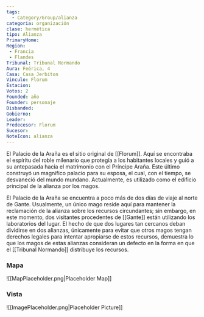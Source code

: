 ```yaml
---
tags:
  - Category/Group/alianza
categoria: organización
clase: hermética
tipo: Alianza
PrimaryHome: 
Region:
 - Francia 
 - Flandes 
Tribunal: Tribunal Normando 
Aura: Feérica, 4
Casa: Casa Jerbiton
Vinculo: Florum  
Estacion: 
Votos: 2
Founded: año
Founder: personaje
Disbanded: 
Gobierno: 
Leader: 
Predecesor: Florum 
Sucesor: 
NoteIcon: alianza
---
```


El Palacio de la Araña es el sitio original de [[Florum]]. Aquí se encontraba el espíritu del roble milenario que protegía a los habitantes locales y guió a su antepasada hacia el matrimonio con el Príncipe Araña. Este último construyó un magnífico palacio para su esposa, el cual, con el tiempo, se desvaneció del mundo mundano. Actualmente, es utilizado como el edificio principal de la alianza por los magos.

El Palacio de la Araña se encuentra a poco más de dos días de viaje al norte de Gante. Usualmente, un único mago reside aquí para mantener la reclamación de la alianza sobre los recursos circundantes; sin embargo, en este momento, dos visitantes procedentes de [[Gante]] están utilizando los laboratorios del lugar. El hecho de que dos lugares tan cercanos deban dividirse en dos alianzas, únicamente para evitar que otros magos tengan derechos legales para intentar apropiarse de estos recursos, demuestra lo que los magos de estas alianzas consideran un defecto en la forma en que el [[Tribunal Normando]] distribuye los recursos.

### Mapa
![[MapPlaceholder.png|Placeholder Map]]
### Vista
![[ImagePlaceholder.png|Placeholder Picture]]
